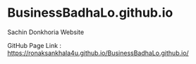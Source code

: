 # BusinessBadhaLo.github.io
Sachin Donkhoria Website

GitHub Page Link : https://ronaksankhala4u.github.io/BusinessBadhaLo.github.io/
